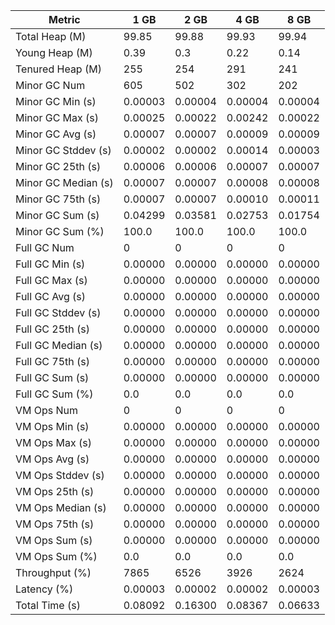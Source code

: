 | Metric | 1 GB | 2 GB | 4 GB | 8 GB |
|------|----|----|----|----|
| Total Heap (M) | 99.85 | 99.88 | 99.93 | 99.94 |
| Young Heap (M) | 0.39 | 0.3 | 0.22 | 0.14 |
| Tenured Heap (M) | 255 | 254 | 291 | 241 |
| Minor GC Num | 605 | 502 | 302 | 202 |
| Minor GC Min (s) | 0.00003 | 0.00004 | 0.00004 | 0.00004 |
| Minor GC Max (s) | 0.00025 | 0.00022 | 0.00242 | 0.00022 |
| Minor GC Avg (s) | 0.00007 | 0.00007 | 0.00009 | 0.00009 |
| Minor GC Stddev (s) | 0.00002 | 0.00002 | 0.00014 | 0.00003 |
| Minor GC 25th (s) | 0.00006 | 0.00006 | 0.00007 | 0.00007 |
| Minor GC Median (s) | 0.00007 | 0.00007 | 0.00008 | 0.00008 |
| Minor GC 75th (s) | 0.00007 | 0.00007 | 0.00010 | 0.00011 |
| Minor GC Sum (s) | 0.04299 | 0.03581 | 0.02753 | 0.01754 |
| Minor GC Sum (%) | 100.0 | 100.0 | 100.0 | 100.0 |
| Full GC Num | 0 | 0 | 0 | 0 |
| Full GC Min (s) | 0.00000 | 0.00000 | 0.00000 | 0.00000 |
| Full GC Max (s) | 0.00000 | 0.00000 | 0.00000 | 0.00000 |
| Full GC Avg (s) | 0.00000 | 0.00000 | 0.00000 | 0.00000 |
| Full GC Stddev (s) | 0.00000 | 0.00000 | 0.00000 | 0.00000 |
| Full GC 25th (s) | 0.00000 | 0.00000 | 0.00000 | 0.00000 |
| Full GC Median (s) | 0.00000 | 0.00000 | 0.00000 | 0.00000 |
| Full GC 75th (s) | 0.00000 | 0.00000 | 0.00000 | 0.00000 |
| Full GC Sum (s) | 0.00000 | 0.00000 | 0.00000 | 0.00000 |
| Full GC Sum (%) | 0.0 | 0.0 | 0.0 | 0.0 |
| VM Ops Num | 0 | 0 | 0 | 0 |
| VM Ops Min (s) | 0.00000 | 0.00000 | 0.00000 | 0.00000 |
| VM Ops Max (s) | 0.00000 | 0.00000 | 0.00000 | 0.00000 |
| VM Ops Avg (s) | 0.00000 | 0.00000 | 0.00000 | 0.00000 |
| VM Ops Stddev (s) | 0.00000 | 0.00000 | 0.00000 | 0.00000 |
| VM Ops 25th (s) | 0.00000 | 0.00000 | 0.00000 | 0.00000 |
| VM Ops Median (s) | 0.00000 | 0.00000 | 0.00000 | 0.00000 |
| VM Ops 75th (s) | 0.00000 | 0.00000 | 0.00000 | 0.00000 |
| VM Ops Sum (s) | 0.00000 | 0.00000 | 0.00000 | 0.00000 |
| VM Ops Sum (%) | 0.0 | 0.0 | 0.0 | 0.0 |
| Throughput (%) | 7865 | 6526 | 3926 | 2624 |
| Latency (%) | 0.00003 | 0.00002 | 0.00002 | 0.00003 |
| Total Time (s) | 0.08092 | 0.16300 | 0.08367 | 0.06633 |
